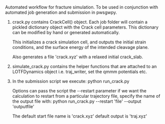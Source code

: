 Automated workflow for fracture simulation. To be  used in conjunction with 
automated job generation and submission in pwsgwpy.

1) crack.py contains CrackCell() object.
	 Each job folder will contain a pickled dictionary object 
	 with the Crack cell parameters. This dictionary can be modified by hand
	 or generated automatically.

	 This initializes a crack simulation cell, and outputs 
	 the initial strain conditions, and the surface energy of
   the intended cleavage plane.

	 Also generates a file 'crack.xyz' with a relaxed initial crack_slab.

2) simulate_crack.py contains the helper functions that are attached to
	 an LOTFDynamics object i.e. traj_writer, set the qmmm potentials etc.

3) In the submission script we execute:
	 		python run_crack.py

	 Options can pass the script the --restart parameter if we want the
	 calculation to restart from a particular trajectory file, specify the
	 name of the output file with:
				python run_crack.py --restart 'file' --output 'outputfile'

	The default start file name is 'crack.xyz' default output is 'traj.xyz'





